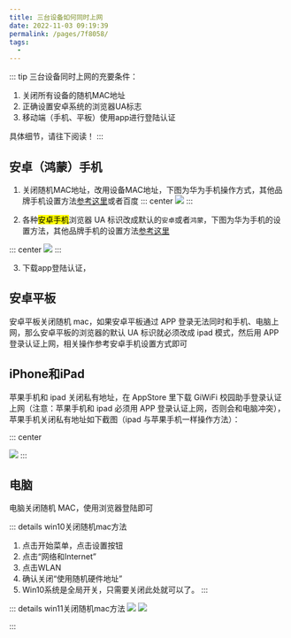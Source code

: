 ```yaml
---
title: 三台设备如何同时上网
date: 2022-11-03 09:19:39
permalink: /pages/7f8058/
tags:
  - 
---
```


::: tip 
三台设备同时上网的充要条件：

1. 关闭所有设备的随机MAC地址
2. 正确设置安卓系统的浏览器UA标志
3. 移动端（手机、平板）使用app进行登陆认证

具体细节，请往下阅读！
:::

## 安卓（鸿蒙）手机 <Badge text="必要设置"/>


1. 关闭随机MAC地址，改用设备MAC地址，下图为华为手机操作方式，其他品牌手机设置方法[参考这里](/pages/754c54/)或者百度
::: center
![](https://cdn.gaoajia.com/2022/11/03/63631ac8c569d.png)
:::

2. 各种<mark>安卓手机</mark>浏览器 UA 标识改成默认的`安卓`或者`鸿蒙`，下图为华为手机的设置方法，其他品牌手机的设置方法[参考这里](/pages/a69f76/)

::: center
![](https://cdn.gaoajia.com/2022/11/03/63631cdb293d3.png)
::: 

3. 下载app登陆认证，



## 安卓平板

安卓平板关闭随机 mac，如果安卓平板通过 APP 登录无法同时和手机、电脑上网，那么安卓平板的浏览器的默认 UA 标识就必须改成 ipad 模式，然后用 APP 登录认证上网，相关操作参考安卓手机设置方式即可


## iPhone和iPad

苹果手机和 ipad 关闭私有地址，在 AppStore 里下载 GiWiFi 校园助手登录认证上网（注意：苹果手机和 ipad 必须用 APP 登录认证上网，否则会和电脑冲突），苹果手机关闭私有地址如下截图（ipad 与苹果手机一样操作方法）：

::: center

![](https://cdn.gaoajia.com/2022/11/03/636320370c0c3.png)
:::


## 电脑

电脑关闭随机 MAC，使用浏览器登陆即可

::: details win10关闭随机mac方法
1. 点击开始菜单，点击设置按钮
2. 点击“网络和Internet”
3. 点击WLAN
4. 确认关闭“使用随机硬件地址”
5. Win10系统是全局开关，只需要关闭此处就可以了。
:::

::: details win11关闭随机mac方法
![](https://cdn.gaoajia.com/2022/11/03/636321bd3eee9.png)
![](https://cdn.gaoajia.com/2022/11/03/636321e2a3706.png)

:::